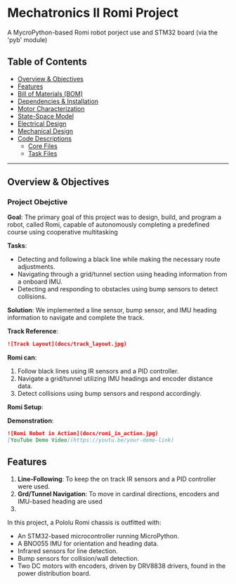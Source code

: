 # Mechatronics II Romi Project
A MycroPython-based Romi robot porject use and STM32 board (via the 'pyb' module)

## Table of Contents
- [Overview & Objectives](#overview)
- [Features](#features)
- [Bill of Materials (BOM)](#bill-of-materials-bom)
- [Dependencies & Installation](#dependencies--installation)
- [Motor Characterization](#motor-characterization)
- [State-Space Model](#state-space-model)
- [Electrical Design](#electrical-design)
- [Mechanical Design](#mechanical-design)
- [Code Descriptions](#code-descriptions)
  - [Core Files](#core-files)
  - [Task Files](#task-files)

---

## Overview & Objectives

### Project Obejctive

**Goal**: The primary goal of this project was to design, build, and program a robot, called Romi, capable of autonomously completing a predefined course using cooperative multitasking

**Tasks**:
- Detecting and following a black line while making the necessary route adjustments.
- Navigating through a grid/tunnel section using heading information from a onboard IMU.
- Detecting and responding to obstacles using bump sensors to detect collisions.

**Solution**: We implemented a line sensor, bump sensor, and IMU heading information to navigate and complete the track.

**Track Reference**:

```markdown
![Track Layout](docs/track_layout.jpg)
```
**Romi can**:
  1. Follow black lines using IR sensors and a PID controller.  
  2. Navigate a grid/tunnel utilizing IMU headings and encoder distance data.  
  3. Detect collisions using bump sensors and respond accordingly.

**Romi Setup**:


**Demonstration**:
```markdown
![Romi Robot in Action](docs/romi_in_action.jpg)
[YouTube Demo Video](https://youtu.be/your-demo-link)
```


## Features
1. **Line-Following**: To keep the on track IR sensors and a PID controller were used.
2. **Grd/Tunnel Navigation**: To move in cardinal directions, encoders and IMU-based heading are used
3. 


In this project, a Pololu Romi chassis is outfitted with:
- An STM32-based microcontroller running MicroPython.
- A BNO055 IMU for orientation and heading data.
- Infrared sensors for line detection.
- Bump sensors for collision/wall detection.
- Two DC motors with encoders, driven by DRV8838 drivers, found in the power distribution board.
